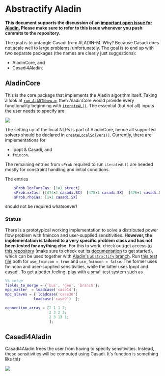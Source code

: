 # Abstractify Aladin

__This document supports the discussion of an [important open issue for Aladin.](https://github.com/alexe15/ALADIN.m/issues/84) Please make sure to refer to this issue whenever you push commits to the repository.__

The goal is to untangle Casadi from ALADIN-M.
Why?
Because Casadi does not scale well to large problems, unfortunately.
The goal is to end up with two separate packages (the names are clearly just suggestions):
    
- AladinCore, and
- Casadi4Aladin.

## AladinCore

This is the core package that implements the Aladin algorithm itself.
Taking a look at [`run_ALADINnew.m`](https://github.com/alexe15/ALADIN.m/blob/abstractify/src/core/run_ALADINnew.m), then AladinCore would provide every functionality beginning with [`iterateAL()`](https://github.com/alexe15/ALADIN.m/blob/abstractify/src/core/iterateAL.m).
The essential (but *not* all) inputs the user needs to specify are

[![](https://mermaid.ink/img/eyJjb2RlIjoiZ3JhcGggTFI7XG4gICAgY29zdChDb3N0IGZ1bmN0aW9uKSAtLT4gY29zdF9jb2RlKGxvY0Z1bnMuZmZpKTo6OmNvZGUgLS0-IGxvY0Z1bnM7XG4gICAgZXEoRXF1YWxpdHkgY29uc3RyYWludHMpIC0tPiBlcV9jb2RlKGxvY0Z1bnMuZ2dpKTo6OmNvZGUgLS0-IGxvY0Z1bnM7XG4gICAgaW5lcShJbmVxdWFsaXR5IGNvbnN0cmFpbnRzKSAtLT4gaW5lcV9jb2RlKGxvY0Z1bnMuaGhpKTo6OmNvZGUgLS0-IGxvY0Z1bnM7XG4gICAgbG9jRnVucyhsb2NGdW5zKTo6OmNvZGUgLS0-IEFsYWRpbkNvcmUoQWxhZGluQ29yZSk7XG5cbiAgICBncmFkKEdyYWRpZW50KSAtLT4gZ3JhZF9jb2RlKHNlbnMuZ2cpOjo6Y29kZSAtLT4gc2VucztcbiAgICBqYWMoSmFjb2JpYW4pIC0tPiBqYWNfY29kZShzZW5zLkpKYWMpOjo6Y29kZSAtLT4gc2VucztcbiAgICBoZXNzKEhlc3NpYW4pIC0tPiBoZXNzX2NvZGUoc2Vucy5ISCk6Ojpjb2RlIC0tPiBzZW5zO1xuICAgIHNlbnMoc2Vucyk6Ojpjb2RlIC0tPiBBbGFkaW5Db3JlKEFsYWRpbkNvcmUpO1xuXG4gICAgbmxwKExvY2FsIE5MUCkgLS0-IHNvbHZlX25scF9jb2RlKHNvbHZlX25scCk6Ojpjb2RlIC0tPiBubmxwOjo6Y29kZSAtLT4gQWxhZGluQ29yZTtcbiAgICBubHAoTG9jYWwgTkxQKSAtLT4gcGFyc19jb2RlKHBhcnMpOjo6Y29kZSAtLT4gbm5scDo6OmNvZGU7XG5cbiAgICBBbGFkaW5Db3JlLS0-c29sdXRpb24oU29sdXRpb24pOjo6c29sdmVyO1xuXG4gICAgY2xhc3NEZWYgY29kZSBmaWxsOiNiYmJiYmIsIGZvbnQtZmFtaWx5OiBNZW5sbywgTW9uYWNvLCBzYW5zLXNlcmlmLCBmb250LXNpemU6MTBweDtcbiAgICBjbGFzc0RlZiBzb2x2ZXIgZmlsbDojRkZBQTMzOyIsIm1lcm1haWQiOnsidGhlbWUiOiJkZWZhdWx0In0sInVwZGF0ZUVkaXRvciI6ZmFsc2V9)](https://mermaid-js.github.io/mermaid-live-editor/#/edit/eyJjb2RlIjoiZ3JhcGggTFI7XG4gICAgY29zdChDb3N0IGZ1bmN0aW9uKSAtLT4gY29zdF9jb2RlKGxvY0Z1bnMuZmZpKTo6OmNvZGUgLS0-IGxvY0Z1bnM7XG4gICAgZXEoRXF1YWxpdHkgY29uc3RyYWludHMpIC0tPiBlcV9jb2RlKGxvY0Z1bnMuZ2dpKTo6OmNvZGUgLS0-IGxvY0Z1bnM7XG4gICAgaW5lcShJbmVxdWFsaXR5IGNvbnN0cmFpbnRzKSAtLT4gaW5lcV9jb2RlKGxvY0Z1bnMuaGhpKTo6OmNvZGUgLS0-IGxvY0Z1bnM7XG4gICAgbG9jRnVucyhsb2NGdW5zKTo6OmNvZGUgLS0-IEFsYWRpbkNvcmUoQWxhZGluQ29yZSk7XG5cbiAgICBncmFkKEdyYWRpZW50KSAtLT4gZ3JhZF9jb2RlKHNlbnMuZ2cpOjo6Y29kZSAtLT4gc2VucztcbiAgICBqYWMoSmFjb2JpYW4pIC0tPiBqYWNfY29kZShzZW5zLkpKYWMpOjo6Y29kZSAtLT4gc2VucztcbiAgICBoZXNzKEhlc3NpYW4pIC0tPiBoZXNzX2NvZGUoc2Vucy5ISCk6Ojpjb2RlIC0tPiBzZW5zO1xuICAgIHNlbnMoc2Vucyk6Ojpjb2RlIC0tPiBBbGFkaW5Db3JlKEFsYWRpbkNvcmUpO1xuXG4gICAgbmxwKExvY2FsIE5MUCkgLS0-IHNvbHZlX25scF9jb2RlKHNvbHZlX25scCk6Ojpjb2RlIC0tPiBubmxwOjo6Y29kZSAtLT4gQWxhZGluQ29yZTtcbiAgICBubHAoTG9jYWwgTkxQKSAtLT4gcGFyc19jb2RlKHBhcnMpOjo6Y29kZSAtLT4gbm5scDo6OmNvZGU7XG5cbiAgICBBbGFkaW5Db3JlLS0-c29sdXRpb24oU29sdXRpb24pOjo6c29sdmVyO1xuXG4gICAgY2xhc3NEZWYgY29kZSBmaWxsOiNiYmJiYmIsIGZvbnQtZmFtaWx5OiBNZW5sbywgTW9uYWNvLCBzYW5zLXNlcmlmLCBmb250LXNpemU6MTBweDtcbiAgICBjbGFzc0RlZiBzb2x2ZXIgZmlsbDojRkZBQTMzOyIsIm1lcm1haWQiOnsidGhlbWUiOiJkZWZhdWx0In0sInVwZGF0ZUVkaXRvciI6ZmFsc2V9)

The setting up of the local NLPs is part of AladinCore, hence all supported solvers should be declared in [`createLocalSolvers()`](https://github.com/alexe15/ALADIN.m/blob/abstractify/src/core/createLocalSolvers.m).
Currently, there are implementations for

- Ipopt & Casadi,  and
- `fmincon`.


The remaining entries from `sProb` required to run `iterateAL()` are needed mostly for constraint handling and initial conditions.

The entries
```matlab
    sProb.locFunsCas: [1×1 struct]
    sProb.xxCas: {[474×1 casadi.SX]  [478×1 casadi.SX]  [476×1 casadi.SX]}
    sProb.rhoCas: [1×1 casadi.SX]
```
should not be required whatsoever!


### Status 

There is a prototypical working implementation to solve a distributed power flow problem with fmincon and user-supplied sensitivities.
__However, the implementation is tailored to a very specific problem class and has not been tested for anything else.__
For this to work, check out/get access [to this repository](https://iai-vcs.iai.kit.edu/advancedcontrol/code/morenet/morenet) (make sure to check out its [documentation](http://iai-webserv.iai.kit.edu/morenet) to get started), which can be used together with [Aladin's `abstractify` branch](https://github.com/alexe15/ALADIN.m/tree/abstractify).
Run [this test file](https://iai-vcs.iai.kit.edu/advancedcontrol/code/morenet/morenet/-/blob/master/00_use-case/test_file.m) both for `use_fmincon = true` and `use_fmincon = false`. The former uses fmincon and user-supplied sensitivities, while the latter uses Ipopt and casadi.
To get a better feeling, play with a small test system such as 

```matlab
%% setup
fields_to_merge = {'bus', 'gen', 'branch'};
mpc_master  = loadcase('case14');
mpc_slaves = { loadcase('case30')
             loadcase('case9')  };

connection_array = [2 1 1 2;
                    2 3 2 3; 
                    2 3 13 1;
                    ];
```

## Casadi4Aladin

Casadi4Aladin frees the user from having to specify sensitivities.
Instead, these sensitivities will be computed using Casadi.
It's function is something like this

[![](https://mermaid.ink/img/eyJjb2RlIjoiZ3JhcGggTFI7XG4gICAgY29zdChDb3N0IGZ1bmN0aW9uKSAtLT4gY29zdF9jb2RlKGxvY0Z1bnMuZmZpKTo6OmNvZGUgLS0-IGxvY0Z1bnM7XG4gICAgZXEoRXF1YWxpdHkgY29uc3RyYWludHMpIC0tPiBlcV9jb2RlKGxvY0Z1bnMuZ2dpKTo6OmNvZGUgLS0-IGxvY0Z1bnM7XG4gICAgaW5lcShJbmVxdWFsaXR5IGNvbnN0cmFpbnRzKSAtLT4gaW5lcV9jb2RlKGxvY0Z1bnMuaGhpKTo6OmNvZGUgLS0-IGxvY0Z1bnM7XG4gICAgbG9jRnVucyhsb2NGdW5zKTo6OmNvZGUgLS0-IGNhczRhbChDYXNhZGk0QWxhZGluKTtcblxuICAgIGNhczRhbCAtLT4gc2VucyAtLT4gZ3JhZF9jb2RlKHNlbnMuZ2cpOjo6Y29kZSAtLT4gZ3JhZChHcmFkaWVudCk7XG4gICAgc2VucyAtLT4gamFjX2NvZGUoc2Vucy5KSmFjKTo6OmNvZGUgLS0-IGphYyhKYWNvYmlhbik7XG4gICAgc2VucyAtLT4gaGVzc19jb2RlKHNlbnMuSEgpOjo6Y29kZSAtLT4gaGVzcyhIZXNzaWFuKTtcbiAgICBzZW5zKHNlbnMpOjo6Y29kZSBcblxuICAgIGNhczRhbCAtLT4gbm5scDo6OmNvZGUgLS0-IHNvbHZlX25scF9jb2RlKHNvbHZlX25scCk6Ojpjb2RlIC0tPiBubHAoTG9jYWwgTkxQKTtcbiAgICBubmxwOjo6Y29kZSAtLT4gcGFyc19jb2RlKHBhcnMpOjo6Y29kZSAtLT4gbmxwKExvY2FsIE5MUCk7XG5cbiAgICBjYXM0YWwgLS0-IGxvY0Z1bnNDYXM6Ojpjb2RlO1xuICAgIGNhczRhbCAtLT4geHhDYXM6Ojpjb2RlO1xuICAgIGNhczRhbCAtLT4gcmhvQ2FzOjo6Y29kZTtcblxuICAgIGNsYXNzRGVmIGNvZGUgZmlsbDojYmJiYmJiLCBmb250LWZhbWlseTogTWVubG8sIE1vbmFjbywgc2Fucy1zZXJpZiwgZm9udC1zaXplOjEwcHg7XG4gICAgY2xhc3NEZWYgc29sdmVyIGZpbGw6I0ZGQUEzMzsiLCJtZXJtYWlkIjp7InRoZW1lIjoiZGVmYXVsdCJ9LCJ1cGRhdGVFZGl0b3IiOmZhbHNlfQ)](https://mermaid-js.github.io/mermaid-live-editor/#/edit/eyJjb2RlIjoiZ3JhcGggTFI7XG4gICAgY29zdChDb3N0IGZ1bmN0aW9uKSAtLT4gY29zdF9jb2RlKGxvY0Z1bnMuZmZpKTo6OmNvZGUgLS0-IGxvY0Z1bnM7XG4gICAgZXEoRXF1YWxpdHkgY29uc3RyYWludHMpIC0tPiBlcV9jb2RlKGxvY0Z1bnMuZ2dpKTo6OmNvZGUgLS0-IGxvY0Z1bnM7XG4gICAgaW5lcShJbmVxdWFsaXR5IGNvbnN0cmFpbnRzKSAtLT4gaW5lcV9jb2RlKGxvY0Z1bnMuaGhpKTo6OmNvZGUgLS0-IGxvY0Z1bnM7XG4gICAgbG9jRnVucyhsb2NGdW5zKTo6OmNvZGUgLS0-IGNhczRhbChDYXNhZGk0QWxhZGluKTtcblxuICAgIGNhczRhbCAtLT4gc2VucyAtLT4gZ3JhZF9jb2RlKHNlbnMuZ2cpOjo6Y29kZSAtLT4gZ3JhZChHcmFkaWVudCk7XG4gICAgc2VucyAtLT4gamFjX2NvZGUoc2Vucy5KSmFjKTo6OmNvZGUgLS0-IGphYyhKYWNvYmlhbik7XG4gICAgc2VucyAtLT4gaGVzc19jb2RlKHNlbnMuSEgpOjo6Y29kZSAtLT4gaGVzcyhIZXNzaWFuKTtcbiAgICBzZW5zKHNlbnMpOjo6Y29kZSBcblxuICAgIGNhczRhbCAtLT4gbm5scDo6OmNvZGUgLS0-IHNvbHZlX25scF9jb2RlKHNvbHZlX25scCk6Ojpjb2RlIC0tPiBubHAoTG9jYWwgTkxQKTtcbiAgICBubmxwOjo6Y29kZSAtLT4gcGFyc19jb2RlKHBhcnMpOjo6Y29kZSAtLT4gbmxwKExvY2FsIE5MUCk7XG5cbiAgICBjYXM0YWwgLS0-IGxvY0Z1bnNDYXM6Ojpjb2RlO1xuICAgIGNhczRhbCAtLT4geHhDYXM6Ojpjb2RlO1xuICAgIGNhczRhbCAtLT4gcmhvQ2FzOjo6Y29kZTtcblxuICAgIGNsYXNzRGVmIGNvZGUgZmlsbDojYmJiYmJiLCBmb250LWZhbWlseTogTWVubG8sIE1vbmFjbywgc2Fucy1zZXJpZiwgZm9udC1zaXplOjEwcHg7XG4gICAgY2xhc3NEZWYgc29sdmVyIGZpbGw6I0ZGQUEzMzsiLCJtZXJtYWlkIjp7InRoZW1lIjoiZGVmYXVsdCJ9LCJ1cGRhdGVFZGl0b3IiOmZhbHNlfQ)
